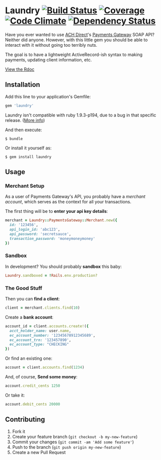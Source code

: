 # Laundry [![Build Status](https://api.travis-ci.org/wilg/laundry.png?branch=master)](http://travis-ci.org/wilg/laundry) [![Coverage ](https://coveralls.herokuapp.com/repos/wilg/laundry/badge.png?branch=master)](https://travis-ci.org/wilg/laundry/) [![Code Climate](https://codeclimate.com/github/wilg/laundry.png)](https://codeclimate.com/github/wilg/laundry) [![Dependency Status](https://gemnasium.com/wilg/laundry.png)](https://gemnasium.com/wilg/laundry)

Have you ever wanted to use [ACH Direct](http://www.achdirect.com)'s [Payments
Gateway](http://www.paymentsgateway.com) SOAP API? Neither did anyone. However,
with this little gem you should be able to interact with it without going too
terribly nuts.

The goal is to have a lightweight ActiveRecord-ish syntax to making payments,
    updating client information, etc.

[View the Rdoc](http://rdoc.info/github/wilg/laundry/master/frames)

## Installation

Add this line to your application's Gemfile:

```ruby
gem 'laundry'
```

Laundry isn't compatible with ruby 1.9.3-p194, due to a bug in that specific release. ([More info](https://github.com/savonrb/nori/pull/24))

And then execute:

    $ bundle

Or install it yourself as:

    $ gem install laundry

## Usage

### Merchant Setup

As a user of Payments Gateway's API, you probably have a *merchant account*,
   which serves as the context for all your transactions.

The first thing will be to **enter your api key details**:

```ruby
merchant = Laundry::PaymentsGateway::Merchant.new({
  id: '123456',
  api_login_id: 'abc123',
  api_password: 'secretsauce',
  transaction_password: 'moneymoneymoney'
})
```

### Sandbox

In development? You should probably **sandbox** this baby:

```ruby
Laundry.sandboxed = !Rails.env.production?
```

### The Good Stuff

Then you can **find a client**:

```ruby
client = merchant.clients.find(10)
```

Create a **bank account**:

```ruby
account_id = client.accounts.create!({
  acct_holder_name: user.name,
  ec_account_number: '12345678912345689',
  ec_account_trn: '123457890',
  ec_account_type: "CHECKING"
})
```

Or find an existing one:

```ruby
account = client.accounts.find(1234)
```

And, of course, **Send some money**:
```ruby
account.credit_cents 1250
```

Or take it:

```ruby
account.debit_cents 20000
```

## Contributing

1. Fork it
2. Create your feature branch (`git checkout -b my-new-feature`)
3. Commit your changes (`git commit -am 'Add some feature'`)
4. Push to the branch (`git push origin my-new-feature`)
5. Create a new Pull Request
